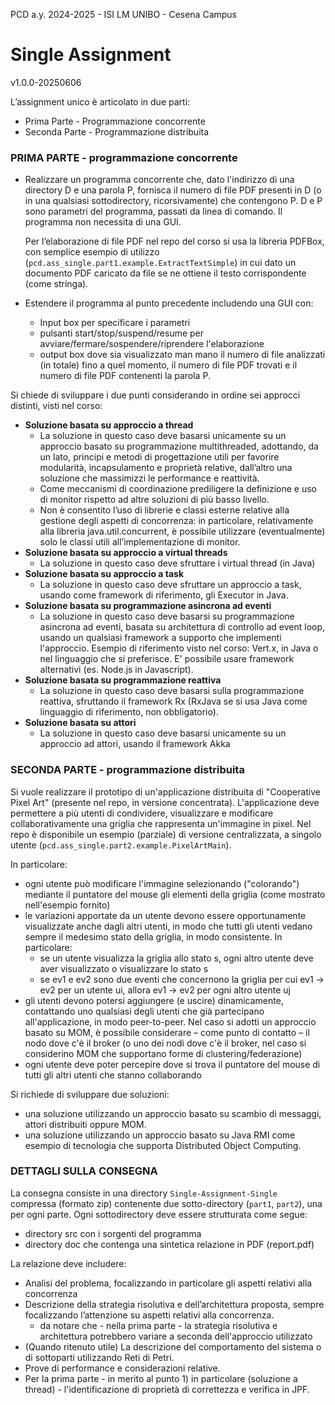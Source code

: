 PCD a.y. 2024-2025 - ISI LM UNIBO - Cesena Campus

# Single Assignment 

v1.0.0-20250606


L’assignment unico è articolato in due parti:
- Prima Parte - Programmazione concorrente
- Seconda Parte - Programmazione distribuita

### PRIMA PARTE - programmazione concorrente

- Realizzare un programma concorrente che, dato l'indirizzo di una directory D e una parola P,    fornisca il numero di file PDF presenti in D (o in una qualsiasi sottodirectory, ricorsivamente)  che contengono P. D e P sono parametri del programma, passati da linea di comando. Il programma non necessita di una GUI.

  Per l’elaborazione di file PDF nel repo del corso si usa la libreria PDFBox, con semplice esempio di utilizzo (``pcd.ass_single.part1.example.ExtractTextSimple``) in cui dato un documento PDF caricato da file se ne ottiene il testo corrispondente (come stringa).

- Estendere il programma al punto precedente includendo una GUI con:
  - Input box per specificare i parametri  
  - pulsanti start/stop/suspend/resume per avviare/fermare/sospendere/riprendere l'elaborazione
  - output box dove sia visualizzato man mano il numero di file analizzati (in totale) fino a quel momento, il numero di file PDF trovati e il numero di file PDF contenenti la parola P. 


Si chiede di sviluppare i due punti considerando in ordine sei approcci distinti, visti nel corso:

- **Soluzione basata su approccio a thread**
  - La soluzione in questo caso deve basarsi unicamente su un approccio basato su programmazione multithreaded, adottando, da un lato, principi e metodi di progettazione utili per favorire modularità, incapsulamento e proprietà relative, dall’altro una soluzione che massimizzi le performance e reattività. 
  - Come meccanismi di coordinazione prediligere la definizione e uso di monitor  rispetto ad altre soluzioni di più basso livello.
  - Non è consentito l’uso di librerie e classi esterne relative alla gestione degli aspetti di concorrenza: in particolare, relativamente alla libreria java.util.concurrent, è possibile utilizzare (eventualmente) solo le classi utili all’implementazione di monitor. 
- **Soluzione basata su approccio a virtual threads** 
  - La soluzione in questo caso deve sfruttare i virtual thread (in Java)
- **Soluzione basata su approccio a task**    
  - La soluzione in questo caso deve sfruttare un approccio a task, usando come framework di riferimento, gli Executor in Java. 
- **Soluzione basata su programmazione asincrona ad eventi**
  - La soluzione in questo caso deve basarsi su programmazione asincrona ad eventi, basata su architettura di controllo ad event loop, usando un qualsiasi framework a supporto che implementi l'approccio.  Esempio di riferimento visto nel corso: Vert.x, in Java o nel linguaggio che si preferisce. E' possibile usare framework alternativi (es. Node.js in Javascript).  
- **Soluzione basata su programmazione reattiva**
  - La soluzione in questo caso deve basarsi sulla programmazione reattiva, sfruttando il framework Rx (RxJava se si usa Java come linguaggio di riferimento, non obbligatorio). 
- **Soluzione basata su attori** 
  - La soluzione in questo caso deve basarsi unicamente su un approccio ad attori, usando il framework Akka

### SECONDA PARTE - programmazione distribuita

Si vuole realizzare il prototipo di un'applicazione distribuita di "Cooperative Pixel Art" (presente nel repo, in versione concentrata). L'applicazione deve permettere a più utenti di condividere, visualizzare e modificare collaborativamente una griglia che rappresenta un'immagine in pixel.    Nel repo è disponibile un esempio (parziale) di versione centralizzata, a singolo utente (``pcd.ass_single.part2.example.PixelArtMain``).

In particolare:
- ogni utente può modificare l'immagine selezionando ("colorando") mediante il puntatore del mouse gli elementi della griglia (come mostrato nell'esempio fornito)
- le variazioni apportate da un utente devono essere opportunamente visualizzate anche dagli altri utenti, in  modo che tutti gli utenti vedano sempre il medesimo stato della griglia, in modo consistente.   In particolare:
  - se un utente visualizza la griglia allo stato s, ogni altro utente deve aver visualizzato o visualizzare lo stato s
  - se ev1 e ev2 sono due eventi che concernono la griglia per cui ev1 →  ev2  per un utente ui, allora ev1 →  ev2  per ogni altro utente uj
- gli utenti devono potersi aggiungere (e uscire)  dinamicamente, contattando uno qualsiasi degli utenti che già partecipano all'applicazione, in modo peer-to-peer. Nel caso si adotti un approccio basato su MOM, è possibile considerare – come punto di contatto – il nodo dove c'è il broker (o uno dei nodi dove c'è il broker, nel caso si considerino MOM che supportano forme di clustering/federazione)
- ogni utente deve poter percepire dove si trova il puntatore del mouse di tutti gli altri utenti che stanno collaborando

Si richiede di sviluppare due soluzioni:
- una soluzione utilizzando un approccio basato su scambio di messaggi, attori distribuiti oppure MOM. 
- una soluzione utilizzando un approccio basato su Java RMI come esempio di tecnologia che supporta Distributed Object Computing.

### DETTAGLI SULLA CONSEGNA

La consegna consiste in una directory ``Single-Assignment-Single`` compressa (formato zip) contenente due sotto-directory (``part1``, ``part2``), una per ogni parte. Ogni sottodirectory deve essere strutturata come segue:
- directory src con i sorgenti del programma
- directory doc che contenga una sintetica relazione in PDF (report.pdf)

La relazione deve includere:
- Analisi del problema, focalizzando in particolare gli aspetti relativi alla concorrenza
- Descrizione della strategia risolutiva e dell’architettura proposta, sempre focalizzando l’attenzione su aspetti relativi alla concorrenza.
  - da notare che - nella prima parte - la strategia risolutiva e architettura potrebbero variare a seconda dell'approccio utilizzato  
- (Quando ritenuto utile) La descrizione del comportamento del sistema o di sottoparti utilizzando Reti di Petri. 
- Prove di performance e considerazioni relative.
- Per la prima parte - in merito al punto 1) in particolare (soluzione a thread) - l'identificazione di proprietà di correttezza e verifica in JPF.

